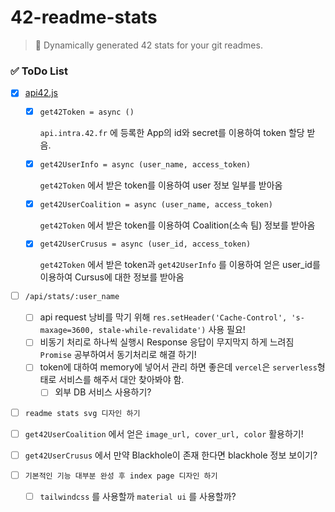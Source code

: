 # 42-readme-stats

> 🚀 Dynamically generated 42 stats for your git readmes.



### ✅ ToDo List

 - [x] [api42.js](./src/api/api42.js)

    - [x] `get42Token = async ()`

      `api.intra.42.fr` 에 등록한 App의 id와 secret를 이용하여 token 할당 받음.

    - [x] `get42UserInfo = async (user_name, access_token)`

      `get42Token` 에서 받은 token를 이용하여 user 정보 일부를 받아옴

    - [x] `get42UserCoalition = async (user_name, access_token)`

      `get42Token` 에서 받은 token를 이용하여 Coalition(소속 팀) 정보를 받아옴

   - [x] `get42UserCrusus = async (user_id, access_token)`

     `get42Token` 에서 받은 token과 `get42UserInfo` 를 이용하여 얻은 user_id를 이용하여 Cursus에 대한 정보를 받아옴

- [ ] `/api/stats/:user_name`
  - [ ] api request 낭비를 막기 위해 `res.setHeader('Cache-Control', 's-maxage=3600, stale-while-revalidate')` 사용 필요!
  - [ ] 비동기 처리로 하나씩 실행시 Response 응답이 무지막지 하게 느려짐 `Promise` 공부하여서 동기처리로 해결 하기!
  - [ ] token에 대하여 memory에 넣어서 관리 하면 좋은데 `vercel`은 `serverless`형태로 서비스를 해주서 대안 찾아봐야 함.
    - [ ] 외부 DB 서비스 사용하기?
- [ ]  `readme stats svg 디자인 하기`
  - [ ] `get42UserCoalition` 에서 얻은 `image_url, cover_url, color` 활용하기!
  - [ ] `get42UserCrusus` 에서 만약 Blackhole이 존재 한다면 blackhole 정보 보이기?
- [ ] `기본적인 기능 대부분 완성 후 index page 디자인 하기`
  - [ ] `tailwindcss` 를 사용할까 `material ui` 를 사용할까?